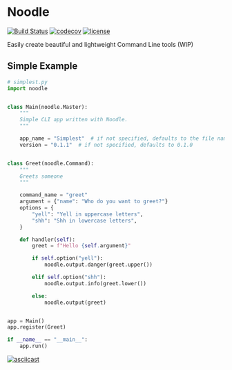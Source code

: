 # Noodle

[![Build Status](https://travis-ci.org/wilfredinni/noodle.svg?branch=master)](https://travis-ci.org/wilfredinni/noodle) [![codecov](https://codecov.io/gh/wilfredinni/noodle/branch/master/graph/badge.svg)](https://codecov.io/gh/wilfredinni/noodle) [![license](https://img.shields.io/github/license/mashape/apistatus.svg)](https://github.com/wilfredinni/mary/blob/master/LICENSE)


Easily create beautiful and lightweight Command Line tools (WIP)

## Simple Example

```python
# simplest.py
import noodle


class Main(noodle.Master):
    """
    Simple CLI app written with Noodle.
    """

    app_name = "Simplest"  # if not specified, defaults to the file name
    version = "0.1.1"  # if not specified, defaults to 0.1.0


class Greet(noodle.Command):
    """
    Greets someone
    """

    command_name = "greet"
    argument = {"name": "Who do you want to greet?"}
    options = {
        "yell": "Yell in uppercase letters",
        "shh": "Shh in lowercase letters",
    }

    def handler(self):
        greet = f"Hello {self.argument}"

        if self.option("yell"):
            noodle.output.danger(greet.upper())

        elif self.option("shh"):
            noodle.output.info(greet.lower())

        else:
            noodle.output(greet)


app = Main()
app.register(Greet)

if __name__ == "__main__":
    app.run()

```

[![asciicast](https://asciinema.org/a/OUvObO8R6wu4Gt9YUyC0CIwE7.svg)](https://asciinema.org/a/OUvObO8R6wu4Gt9YUyC0CIwE7)
